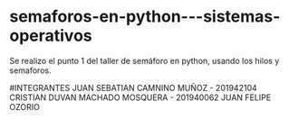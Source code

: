 # semaforos-en-python---sistemas-operativos
Se realizo el punto 1 del taller de semáforo en python, usando los hilos y semaforos.

#INTEGRANTES 
JUAN SEBATIAN CAMNINO MUÑOZ - 201942104
CRISTIAN DUVAN MACHADO MOSQUERA - 201940062
JUAN FELIPE OZORIO
